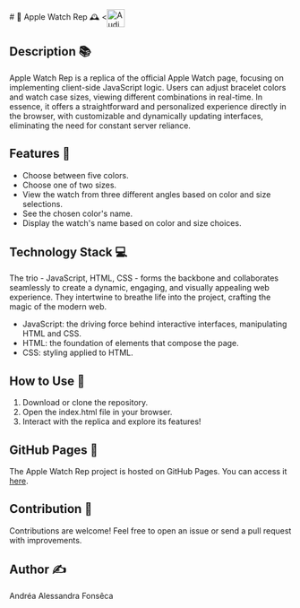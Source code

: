 <div style="display: flex; align-items: center;">
# 🍏 Apple Watch Rep 🕰️
<<img src="./icons/favicon-32x32.png" alt="AudiobookTrack Logo" width="32" height="32">
</div>

## Description 📚

Apple Watch Rep is a replica of the official Apple Watch page, focusing on implementing client-side JavaScript logic. Users can adjust bracelet colors and watch case sizes, viewing different combinations in real-time. In essence, it offers a straightforward and personalized experience directly in the browser, with customizable and dynamically updating interfaces, eliminating the need for constant server reliance.

## Features 🔄

- Choose between five colors.
- Choose one of two sizes.
- View the watch from three different angles based on color and size selections.
- See the chosen color's name.
- Display the watch's name based on color and size choices.

## Technology Stack 💻

The trio - JavaScript, HTML, CSS - forms the backbone and collaborates seamlessly to create a dynamic, engaging, and visually appealing web experience. They intertwine to breathe life into the project, crafting the magic of the modern web.

- JavaScript: the driving force behind interactive interfaces, manipulating HTML and CSS.
- HTML: the foundation of elements that compose the page.
- CSS: styling applied to HTML.

## How to Use 📝
1. Download or clone the repository.
2. Open the index.html file in your browser.
3. Interact with the replica and explore its features!

## GitHub Pages 🔗
The Apple Watch Rep project is hosted on GitHub Pages. You can access it [here](link_to_your_project_on_github_pages).

## Contribution 🌟

Contributions are welcome! Feel free to open an issue or send a pull request with improvements.

## Author ✍️
Andréa Alessandra Fonsêca